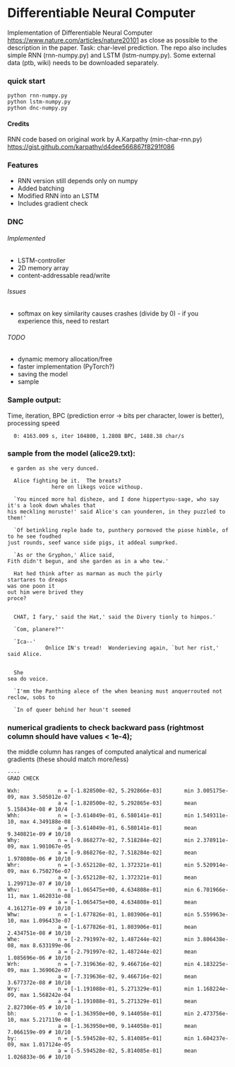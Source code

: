 # Differentiable Neural Computer
Implementation of Differentiable Neural Computer https://www.nature.com/articles/nature20101 as close as possible to the description in the paper. Task: char-level prediction. The repo also includes simple RNN (rnn-numpy.py) and LSTM (lstm-numpy.py). Some external data (ptb, wiki) needs to be downloaded separately.

### quick start
```
python rnn-numpy.py
python lstm-numpy.py
python dnc-numpy.py
```

#### Credits
RNN code based on original work by A.Karpathy (min-char-rnn.py)
https://gist.github.com/karpathy/d4dee566867f8291f086

### Features
* RNN version still depends only on numpy
* Added batching
* Modified RNN into an LSTM
* Includes gradient check

### DNC
###### Implemented
* LSTM-controller
* 2D memory array
* content-addressable read/write
###### Issues
* softmax on key similarity causes crashes (divide by 0) - if you experience this, need to restart
###### TODO
* dynamic memory allocation/free
* faster implementation (PyTorch?)
* saving the model
* sample

### Sample output:

Time, iteration, BPC (prediction error -> bits per character, lower is better), processing speed
```
  0: 4163.009 s, iter 104800, 1.2808 BPC, 1488.38 char/s
```

### sample from the model (alice29.txt):
```
 e garden as she very dunced.
                  
  Alice fighting be it.  The breats?
              here on likegs voice withoup.
                                                                               
  `You minced more hal disheze, and I done hippertyou-sage, who say it's a look down whales that
his meckling moruste!' said Alice's can younderen, in they puzzled to them!'
     
  `Of betinkling reple bade to, punthery pormoved the piose himble, of to he see foudhed
just rounds, seef wance side pigs, it addeal sumprked.
                                                                                    
  `As or the Gryphon,' Alice said,
Fith didn't begun, and she garden as in a who tew.'
    
  Hat hed think after as marman as much the pirly
startares to dreaps
was one poon it                                                                           
out him were brived they                                                        
proce?                                                                                    
                                                                                 
                                                                                          
  CHAT, I fary,' said the Hat,' said the Divery tionly to himpos.'               
                                                                                          
  `Com, planere?"'                                                               
                                                                                          
  `Ica--'                                                                        
            Onlice IN's tread!  Wonderieving again, `but her rist,' said Alice.           
                                                                                 
                                                                                          
  She                                                                            
sea do voice.                                                                             
                                                                                 
  `I'mm the Panthing alece of the when beaning must anquerrouted not reclow, sobs to      
                                                                                 
  `In of queer behind her houn't seemed                                                   

```

### numerical gradients to check backward pass (rightmost column should have values < 1e-4);
the middle column has ranges of computed analytical and numerical gradients (these should match more/less)

```
----
GRAD CHECK

Wxh:            n = [-1.828500e-02, 5.292866e-03]       min 3.005175e-09, max 3.505012e-07
                a = [-1.828500e-02, 5.292865e-03]       mean 5.158434e-08 # 10/4
Whh:            n = [-3.614049e-01, 6.580141e-01]       min 1.549311e-10, max 4.349188e-08
                a = [-3.614049e-01, 6.580141e-01]       mean 9.340821e-09 # 10/10
Why:            n = [-9.868277e-02, 7.518284e-02]       min 2.378911e-09, max 1.901067e-05
                a = [-9.868276e-02, 7.518284e-02]       mean 1.978080e-06 # 10/10
Whr:            n = [-3.652128e-02, 1.372321e-01]       min 5.520914e-09, max 6.750276e-07
                a = [-3.652128e-02, 1.372321e-01]       mean 1.299713e-07 # 10/10
Whv:            n = [-1.065475e+00, 4.634808e-01]       min 6.701966e-11, max 1.462031e-08
                a = [-1.065475e+00, 4.634808e-01]       mean 4.161271e-09 # 10/10
Whw:            n = [-1.677826e-01, 1.803906e-01]       min 5.559963e-10, max 1.096433e-07
                a = [-1.677826e-01, 1.803906e-01]       mean 2.434751e-08 # 10/10
Whe:            n = [-2.791997e-02, 1.487244e-02]       min 3.806438e-08, max 8.633199e-06
                a = [-2.791997e-02, 1.487244e-02]       mean 1.085696e-06 # 10/10
Wrh:            n = [-7.319636e-02, 9.466716e-02]       min 4.183225e-09, max 1.369062e-07
                a = [-7.319636e-02, 9.466716e-02]       mean 3.677372e-08 # 10/10
Wry:            n = [-1.191088e-01, 5.271329e-01]       min 1.168224e-09, max 1.568242e-04
                a = [-1.191088e-01, 5.271329e-01]       mean 2.827306e-05 # 10/10
bh:             n = [-1.363950e+00, 9.144058e-01]       min 2.473756e-10, max 5.217119e-08
                a = [-1.363950e+00, 9.144058e-01]       mean 7.066159e-09 # 10/10
by:             n = [-5.594528e-02, 5.814085e-01]       min 1.604237e-09, max 1.017124e-05
                a = [-5.594528e-02, 5.814085e-01]       mean 1.026833e-06 # 10/10
```
